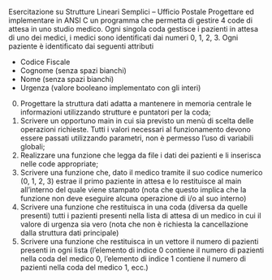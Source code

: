 Esercitazione su Strutture Lineari Semplici – Ufficio Postale
Progettare ed implementare in ANSI C un programma che permetta di gestire 4 code di attesa in
uno studio medico. Ogni singola coda gestisce i pazienti in attesa di uno dei medici, i medici sono
identificati dai numeri 0, 1, 2, 3.
Ogni paziente è identificato dai seguenti attributi
- Codice Fiscale
- Cognome (senza spazi bianchi)
- Nome (senza spazi bianchi)
- Urgenza (valore booleano implementato con gli interi)
0) Progettare la struttura dati adatta a mantenere in memoria centrale le informazioni utilizzando
strutture e puntatori per la coda;
1) Scrivere un opportuno main in cui sia previsto un menù di scelta delle operazioni richieste. Tutti
i valori necessari al funzionamento devono essere passati utilizzando parametri, non è permesso
l’uso di variabili globali;
2) Realizzare una funzione che legga da file i dati dei pazienti e li inserisca nelle code appropriate;
3) Scrivere una funzione che, dato il medico tramite il suo codice numerico (0, 1, 2, 3) estrae il
primo paziente in attesa e lo restituisce al main all’interno del quale viene stampato (nota che
questo implica che la funzione non deve eseguire alcuna operazione di i/o al suo interno)
4) Scrivere una funzione che restituisca in una coda (diversa da quelle presenti) tutti i pazienti
presenti nella lista di attesa di un medico in cui il valore di urgenza sia vero (nota che non è
richiesta la cancellazione dalla struttura dati principale)
5) Scrivere una funzione che restituisca in un vettore il numero di pazienti presenti in ogni lista
(l’elemento di indice 0 contiene il numero di pazienti nella coda del medico 0, l’elemento di
indice 1 contiene il numero di pazienti nella coda del medico 1, ecc.)
